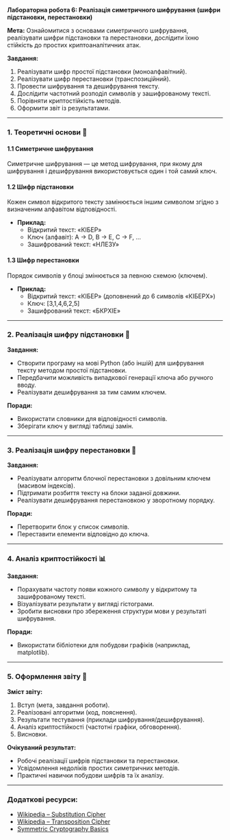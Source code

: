 **Лабораторна робота 6: Реалізація симетричного шифрування (шифри підстановки, перестановки)**

**Мета:** Ознайомитися з основами симетричного шифрування, реалізувати шифри підстановки та перестановки, дослідити їхню стійкість до простих криптоаналітичних атак.

**Завдання:**
1. Реалізувати шифр простої підстановки (моноалфавітний).
2. Реалізувати шифр перестановки (транспозиційний).
3. Провести шифрування та дешифрування тексту.
4. Дослідити частотний розподіл символів у зашифрованому тексті.
5. Порівняти криптостійкість методів.
6. Оформити звіт із результатами.

---

### **1. Теоретичні основи** 🔐

#### **1.1 Симетричне шифрування**
Симетричне шифрування — це метод шифрування, при якому для шифрування і дешифрування використовується один і той самий ключ.

#### **1.2 Шифр підстановки**
Кожен символ відкритого тексту замінюється іншим символом згідно з визначеним алфавітом відповідності.
- **Приклад:**
  - Відкритий текст: «КІБЕР»
  - Ключ (алфавіт): A → D, B → E, C → F, ...
  - Зашифрований текст: «НЛЕЗУ»

#### **1.3 Шифр перестановки**
Порядок символів у блоці змінюється за певною схемою (ключем).
- **Приклад:**
  - Відкритий текст: «КІБЕР» (доповнений до 6 символів «КІБЕРХ»)
  - Ключ: [3,1,4,6,2,5]
  - Зашифрований текст: «БКРХІЕ»

---

### **2. Реалізація шифру підстановки** 🧩

**Завдання:**
- Створити програму на мові Python (або іншій) для шифрування тексту методом простої підстановки.
- Передбачити можливість випадкової генерації ключа або ручного вводу.
- Реалізувати дешифрування за тим самим ключем.

**Поради:**
- Використати словники для відповідності символів.
- Зберігати ключ у вигляді таблиці замін.

---

### **3. Реалізація шифру перестановки** 🔄

**Завдання:**
- Реалізувати алгоритм блочної перестановки з довільним ключем (масивом індексів).
- Підтримати розбиття тексту на блоки заданої довжини.
- Реалізувати дешифрування перестановкою у зворотному порядку.

**Поради:**
- Перетворити блок у список символів.
- Переставити елементи відповідно до ключа.

---

### **4. Аналіз криптостійкості** 📊

**Завдання:**
- Порахувати частоту появи кожного символу у відкритому та зашифрованому тексті.
- Візуалізувати результати у вигляді гістограми.
- Зробити висновки про збереження структури мови у результаті шифрування.

**Поради:**
- Використати бібліотеки для побудови графіків (наприклад, matplotlib).

---

### **5. Оформлення звіту** 📄

**Зміст звіту:**
1. Вступ (мета, завдання роботи).
2. Реалізовані алгоритми (код, пояснення).
3. Результати тестування (приклади шифрування/дешифрування).
4. Аналіз криптостійкості (частотні графіки, обговорення).
5. Висновки.

**Очікуваний результат:**
- Робочі реалізації шифрів підстановки та перестановки.
- Усвідомлення недоліків простих симетричних методів.
- Практичні навички побудови шифрів та їх аналізу.

---

### **Додаткові ресурси:**
- [Wikipedia – Substitution Cipher](https://en.wikipedia.org/wiki/Substitution_cipher)
- [Wikipedia – Transposition Cipher](https://en.wikipedia.org/wiki/Transposition_cipher)
- [Symmetric Cryptography Basics](https://crypto.stackexchange.com/questions/1303/)

